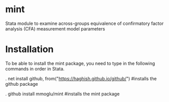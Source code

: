 # mint
Stata module to examine across-groups equivalence of confirmatory factor analysis (CFA) measurement model parameters

# Installation
To be able to install the mint package, you need to type in the following commands in order in Stata.

. net install github, from("https://haghish.github.io/github/") #installs the github package

. github install mmoglu/mint #installs the mint package
